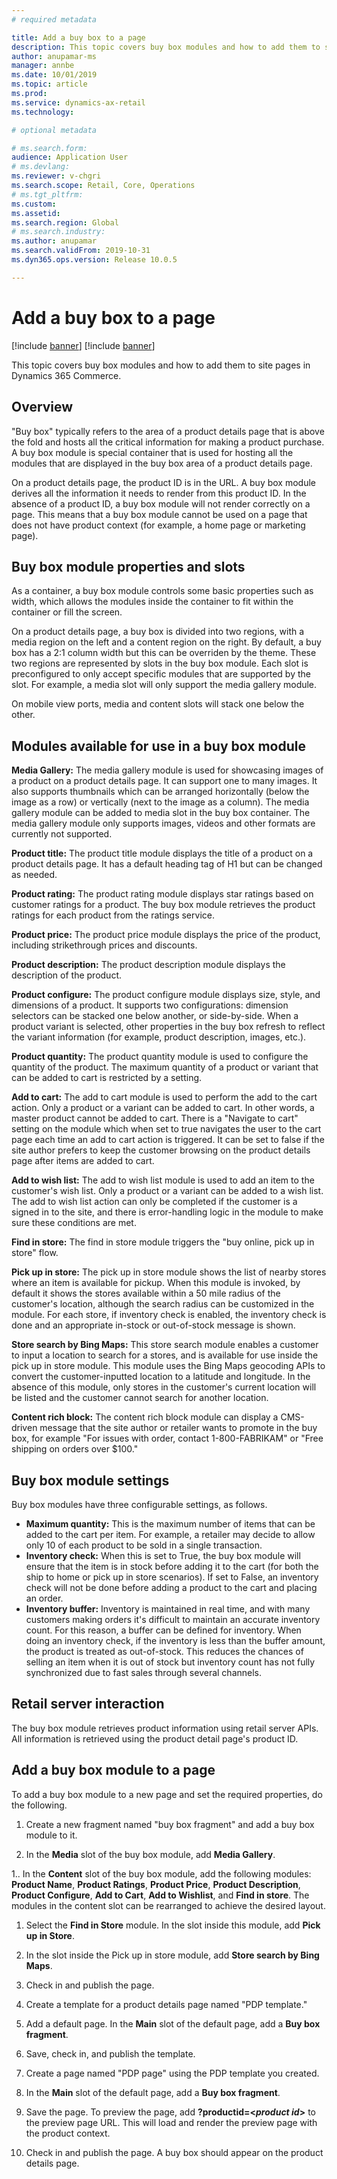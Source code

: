 ```yaml
---
# required metadata

title: Add a buy box to a page
description: This topic covers buy box modules and how to add them to site pages in Dynamics 365 Commerce.
author: anupamar-ms
manager: annbe
ms.date: 10/01/2019
ms.topic: article
ms.prod: 
ms.service: dynamics-ax-retail
ms.technology: 

# optional metadata

# ms.search.form: 
audience: Application User
# ms.devlang: 
ms.reviewer: v-chgri
ms.search.scope: Retail, Core, Operations
# ms.tgt_pltfrm: 
ms.custom: 
ms.assetid: 
ms.search.region: Global
# ms.search.industry: 
ms.author: anupamar
ms.search.validFrom: 2019-10-31
ms.dyn365.ops.version: Release 10.0.5

---
```


# Add a buy box to a page

[!include [banner](../includes/preview-banner.md)]
[!include [banner](../includes/banner.md)]

This topic covers buy box modules and how to add them to site pages in Dynamics 365 Commerce.

## Overview

"Buy box" typically refers to the area of a product details page that is above the fold and hosts all the critical information for making a product purchase. A buy box module is special container that is used for hosting all the modules that are displayed in the buy box area of a product details page.  

On a product details page, the product ID is in the URL. A buy box module derives all the information it needs to render from this product ID. In the absence of a product ID, a buy box module will not render correctly on a page. This means that a buy box module cannot be used on a page that does not have product context (for example, a home page or marketing page). 

## Buy box module properties and slots 

As a container, a buy box module controls some basic properties such as width, which allows the modules inside the container to fit within the container or fill the screen.  

On a product details page, a buy box is divided into two regions, with a media region on the left and a content region on the right. By default, a buy box has a 2:1 column width but this can be overriden by the theme. These two regions are represented by slots in the buy box module. Each slot is preconfigured to only accept specific modules that are supported by the slot. For example, a media slot will only support the media gallery module.

On mobile view ports, media and content slots will stack one below the other.  

## Modules available for use in a buy box module

**Media Gallery:** The media gallery module is used for showcasing images of a product on a product details page. It can support one to many images. It also supports thumbnails which can be arranged horizontally (below the image as a row) or vertically (next to the image as a column). The media gallery module can be added to media slot in the buy box container. The media gallery module only supports  images, videos and other formats are currently not supported. 

**Product title:** The product title module displays the title of a product on a product details page. It has a default heading tag of H1 but can be changed as needed. 
                  
**Product rating:** The product rating module displays star ratings based on customer ratings for a product. The buy box module retrieves the product ratings for each product from the ratings service.

**Product price:** The product price module displays the price of the product, including strikethrough prices and discounts.  

**Product description:** The product description module displays the description of the product. 

**Product configure:** The product configure module displays size, style, and dimensions of a product. It supports two configurations: dimension selectors can be stacked one below another, or side-by-side. When a product variant is selected, other properties in the buy box refresh to reflect the variant information (for example, product description, images, etc.). 

**Product quantity:** The product quantity module is used to configure the quantity of the product. The maximum quantity of a product or variant that can be added to cart is restricted by a setting.

**Add to cart:** The add to cart module is used to perform the add to the cart action. Only a product or a variant can be added to cart. In other words, a master product cannot be added to cart. There is a "Navigate to cart" setting on the module which when set to true navigates the user to the cart page each time an add to cart action is triggered. It can be set to false if the site author prefers to keep the customer browsing on the product details page after items are added to cart.  

**Add to wish list:** The add to wish list module is used to add an item to the customer's wish list. Only a product or a variant can be added to a wish list. The add to wish list action can only be completed if the customer is a signed in to the site, and there is error-handling logic in the module to make sure these conditions are met.  

**Find in store:** The find in store module triggers the "buy online, pick up in store" flow. 

**Pick up in store:** The pick up in store module shows the list of nearby stores where an item is available for pickup. When this module is invoked, by default it shows the stores available within a 50 mile radius of the customer's location, although the search radius can be customized in the module. For each store, if inventory check is enabled, the inventory check is done and an appropriate in-stock or out-of-stock message is shown. 

**Store search by Bing Maps:** This store search module enables a customer to input a location to search for a stores, and is available for use inside the pick up in store module. This module uses the Bing Maps geocoding APIs to convert the customer-inputted location to a latitude and longitude. In the absence of this module, only stores in the customer's current location will be listed and the customer cannot search for another location.  

**Content rich block:** The content rich block module can display a CMS-driven message that the site author or retailer wants to promote in the buy box, for example "For issues with order, contact 1-800-FABRIKAM" or "Free shipping on orders over $100."  

## Buy box module settings 

Buy box modules have three configurable settings, as follows.

- **Maximum quantity:** This is the maximum number of items that can be added to the cart per item. For example, a retailer may decide to allow only 10 of each product to be sold in a single transaction.  
- **Inventory check:**  When this is set to True, the buy box module will ensure that the item is in stock before adding it to the cart (for both the ship to home or pick up in store scenarios). If set to False, an inventory check will not be done before adding a product to the cart and placing an order. 
- **Inventory buffer:** Inventory is maintained in real time, and with many customers making orders it's difficult to maintain an accurate inventory count. For this reason, a buffer can be defined for inventory. When doing an inventory check, if the inventory is less than the buffer amount, the product is treated as out-of-stock. This reduces the chances of selling an item when it is out of stock but inventory count has not fully synchronized due to fast sales through several channels.  

## Retail server interaction 

The buy box module retrieves product information using retail server APIs. All information is retrieved using the product detail page's product ID. 

## Add a buy box module to a page 

To add a buy box module to a new page and set the required properties, do the following.  

1. Create a new fragment named "buy box fragment" and add a buy box module to it.

1. In the **Media** slot of the buy box module, add **Media Gallery**. 

1.. In the **Content** slot of the buy box module, add the following modules: **Product Name**, **Product Ratings**, **Product Price**, **Product Description**, **Product Configure**, **Add to Cart**, **Add to Wishlist**, and **Find in store**. The modules in the content slot can be rearranged to achieve the desired layout.  

1. Select the **Find in Store** module. In the slot inside this module, add **Pick up in Store**.  

1. In the slot inside the Pick up in store module, add **Store search by Bing Maps**.  

1. Check in and publish the page.

1. Create a template for a product details page named "PDP template."

1. Add a default page. In the **Main** slot of the default page, add a **Buy box fragment**.

1. Save, check in, and publish the template.

1. Create a page named "PDP page" using the PDP template you created. 

1. In the **Main** slot of the default page, add a **Buy box fragment**.

1. Save the page. To preview the page, add **?productid=&lt;*product id*&gt;** to the preview page URL. This will load and render the preview page with the product context. 

1. Check in and publish the page. A buy box should appear on the product details page.  
 

